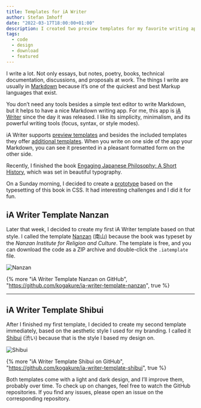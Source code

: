 ```yaml
---
title: Templates for iA Writer
author: Stefan Imhoff
date: "2022-03-17T18:00:00+01:00"
description: I created two preview templates for my favorite writing app iA Writer
tags:
  - code
  - design
  - download
  - featured
---
```


I write a lot. Not only essays, but notes, poetry, books, technical documentation, discussions, and proposals at work. The things I write are usually in [Markdown](https://daringfireball.net/projects/markdown/syntax) because it’s one of the quickest and best Markup languages that exist.

You don’t need any tools besides a simple text editor to write Markdown, but it helps to have a nice Markdown writing app. For me, this app is [iA Writer](https://ia.net/writer) since the day it was released. I like its simplicity, minimalism, and its powerful writing tools (focus, syntax, or style modes).

iA Writer supports [preview templates](https://github.com/iainc/iA-Writer-Templates) and besides the included templates they offer [additional templates](https://ia.net/downloads#templates). When you write on one side of the app your Markdown, you can see it presented in a pleasant formatted form on the other side.

Recently, I finished the book [Engaging Japanese Philosophy: A Short History](https://www.amazon.de/gp/product/0824869796?ie=UTF8&linkCode=as2&camp=1638&creative=6742&creativeASIN=0824869796), which was set in beautiful typography.

On a Sunday morning, I decided to create a [prototype](https://codepen.io/kogakure/pen/RwxwoWm) based on the typesetting of this book in CSS. It had interesting challenges and I did it for fun.

## iA Writer Template Nanzan

Later that week, I decided to create my first iA Writer template based on that style. I called the template [Nanzan](https://github.com/kogakure/ia-writer-template-nanzan) (南山) because the book was typeset by the _Nanzan Institute for Religion and Culture_. The template is free, and you can download the code as a ZIP archive and double-click the `.iatemplate` file.

![Nanzan](/assets/images/posts/ia-writer-template-nanzan.jpg)

{% more "iA Writer Template Nanzan on GitHub", "https://github.com/kogakure/ia-writer-template-nanzan", true %}

---

## iA Writer Template Shibui

After I finished my first template, I decided to create my second template immediately, based on the aesthetic style I used for my branding. I called it [Shibui](https://github.com/kogakure/ia-writer-template-shibui) (渋い) because that is the style I based my design on.

![Shibui](/assets/images/posts/ia-writer-template-shibui.jpg)

{% more "iA Writer Template Shibui on GitHub", "https://github.com/kogakure/ia-writer-template-shibui", true %}

Both templates come with a light and dark design, and I’ll improve them, probably over time. To check up on changes, feel free to watch the GitHub repositories. If you find any issues, please open an issue on the corresponding repository.